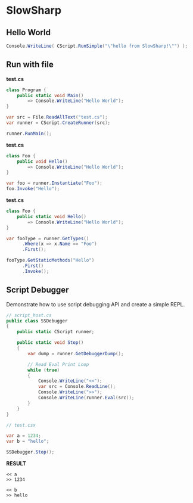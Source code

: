 SlowSharp
====

Hello World
----
```cs
Console.WriteLine( CScript.RunSimple("\"hello from SlowSharp!\"") );
```

Run with file
----
__test.cs__
```cs
class Program {
    public static void Main() 
        => Console.WriteLine("Hello World");
}
```
```cs
var src = File.ReadAllText("test.cs");
var runner = CScript.CreateRunner(src);

runner.RunMain();
```


__test.cs__
```cs
class Foo {
    public void Hello() 
        => Console.WriteLine("Hello World");
}
```
```cs
var foo = runner.Instantiate("Foo");
foo.Invoke("Hello");
```

__test.cs__
```cs
class Foo {
    public static void Hello() 
        => Console.WriteLine("Hello World");
}
```
```cs
var fooType = runner.GetTypes()
      .Where(x => x.Name == "Foo")
      .First();

fooType.GetStaticMethods("Hello")
      .First()
      .Invoke();
```

Script Debugger
----
Demonstrate how to use script debugging API and create a simple REPL.
```cs
// script_host.cs
public class SSDebugger
{
    public static CScript runner;

    public static void Stop()
    {
        var dump = runner.GetDebuggerDump();

        // Read Eval Print Loop
        while (true)
        {
            Console.WriteLine("<<");
            var src = Console.ReadLine();
            Console.WriteLine(">>");
            Console.WriteLine(runner.Eval(src));
        }
    }
}
```
```cs
// test.csx

var a = 1234;
var b = "hello";

SSDebugger.Stop();
```

__RESULT__
```
<< a
>> 1234

<< b
>> hello
```